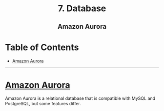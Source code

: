 <div align='center'>
  <h1> 7. Database </h1>
  <h2> Amazon Aurora </h2>
</div>

# Table of Contents

- [Amazon Aurora](#aurora)

---

# [Amazon Aurora](https://aws.amazon.com/rds/aurora/)

Amazon Aurora is a relational database that is compatible with MySQL and PostgreSQL, but some features differ.
